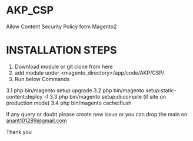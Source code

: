 # AKP_CSP

Allow Content Security Policy form Magento2

# INSTALLATION STEPS
1. Download module or git clone from here
2. add module under <magento_directory>/app/code/AKP/CSP/
3. Run below Commands

3.1 php bin/magento setup:upgrade 
3.2 php bin/magento setup:static-content:deploy -f 
3.3 php bin/magento setup:di:compile (if site on production mode) 
3.4 php bin/magento cache:flush

If any query or doubt please create new issue or you can drop the main on anant101289@gmail.com

Thank you

